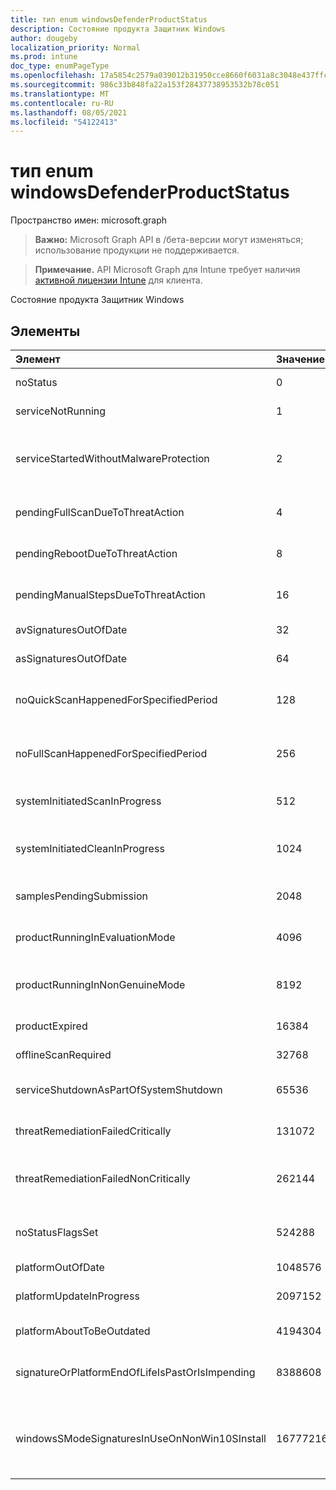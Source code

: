 ```yaml
---
title: тип enum windowsDefenderProductStatus
description: Состояние продукта Защитник Windows
author: dougeby
localization_priority: Normal
ms.prod: intune
doc_type: enumPageType
ms.openlocfilehash: 17a5854c2579a039012b31950cce8660f6031a8c3048e437ffc52e94f6a18f23
ms.sourcegitcommit: 986c33b848fa22a153f28437738953532b78c051
ms.translationtype: MT
ms.contentlocale: ru-RU
ms.lasthandoff: 08/05/2021
ms.locfileid: "54122413"
---
```

# <a name="windowsdefenderproductstatus-enum-type"></a>тип enum windowsDefenderProductStatus

Пространство имен: microsoft.graph

> **Важно:** Microsoft Graph API в /бета-версии могут изменяться; использование продукции не поддерживается.

> **Примечание.** API Microsoft Graph для Intune требует наличия [активной лицензии Intune](https://go.microsoft.com/fwlink/?linkid=839381) для клиента.

Состояние продукта Защитник Windows

## <a name="members"></a>Элементы
|Элемент|Значение|Описание|
|:---|:---|:---|
|noStatus|0|Отсутствие состояния|
|serviceNotRunning|1 |Не запущенная служба|
|serviceStartedWithoutMalwareProtection|2|Служба началась без какого-либо двигателя защиты от вредоносных программ|
|pendingFullScanDueToThreatAction|4 |Ожидание полного сканирования из-за действия угрозы|
|pendingRebootDueToThreatAction|8 |Ожидание перезагрузки из-за действия угрозы|
|pendingManualStepsDueToThreatAction|16 |Ожидание действий вручную из-за действия угрозы |
|avSignaturesOutOfDate|32|Подписи AV устарели|
|asSignaturesOutOfDate|64|As signatures out of date|
|noQuickScanHappenedForSpecifiedPeriod|128|Быстрого сканирования за указанный период не произошло|
|noFullScanHappenedForSpecifiedPeriod|256|Полное сканирование не было за указанный период|
|systemInitiatedScanInProgress|512|Начатое системное сканирование в процессе|
|systemInitiatedCleanInProgress|1024|Система инициировала очистку в процессе выполнения|
|samplesPendingSubmission|2048|Есть примеры, ожидающих отправки|
|productRunningInEvaluationMode|4096|Продукт, запущенный в режиме оценки|
|productRunningInNonGenuineMode|8192|Продукт, работающий в неподдельном Windows режиме|
|productExpired|16384|Срок действия продукта истек|
|offlineScanRequired|32768|Off-line scan required|
|serviceShutdownAsPartOfSystemShutdown|65536|Служба закрывается в рамках отключения системы|
|threatRemediationFailedCritically|131072|Исправление угрозы не удалось критически|
|threatRemediationFailedNonCritically|262144|Устранение угрозы не удалось без критических последствий|
|noStatusFlagsSet|524288|Нет набора флагов состояния (хорошо инициализированное состояние)|
|platformOutOfDate|1048576|Платформа устарела|
|platformUpdateInProgress|2097152|Обновление платформы продолжается|
|platformAboutToBeOutdated|4194304|Платформа вот-вот устареет|
|signatureOrPlatformEndOfLifeIsPastOrIsImpending|8388608|Подпись или окончание жизни платформы прошло или надвигается|
|windowsSModeSignaturesInUseOnNonWin10SInstall|16777216|Windows Сигнатуры SMode, которые по-прежнему используются при установке non-Win10S|




